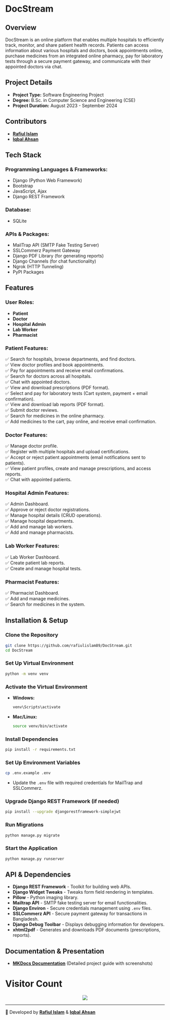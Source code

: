 # **DocStream**  







## **Overview**  
DocStream is an online platform that enables multiple hospitals to efficiently track, monitor, and share patient health records. Patients can access information about various hospitals and doctors, book appointments online, purchase medicines from an integrated online pharmacy, pay for laboratory tests through a secure payment gateway, and communicate with their appointed doctors via chat.  



## **Project Details**  
- **Project Type:** Software Engineering Project  
- **Degree:** B.Sc. in Computer Science and Engineering (CSE)  
- **Project Duration:** August 2023 - September 2024  

## **Contributors**  
- **[Rafiul Islam](https://www.linkedin.com/in/rafiulislam-cse)**  
- **[Iqbal Ahsan](https://www.linkedin.com/in/iqbal-ahsan)**  

## **Tech Stack**  
### **Programming Languages & Frameworks:**  
- Django (Python Web Framework)  
- Bootstrap  
- JavaScript, Ajax  
- Django REST Framework  

### **Database:**  
- SQLite  

### **APIs & Packages:**  
- MailTrap API (SMTP Fake Testing Server)  
- SSLCommerz Payment Gateway  
- Django PDF Library (for generating reports)  
- Django Channels (for chat functionality)  
- Ngrok (HTTP Tunneling)  
- PyPI Packages  

## **Features**  
### **User Roles:**  
- **Patient**  
- **Doctor**  
- **Hospital Admin**  
- **Lab Worker**  
- **Pharmacist**  

### **Patient Features:**  
✅ Search for hospitals, browse departments, and find doctors.  
✅ View doctor profiles and book appointments.  
✅ Pay for appointments and receive email confirmations.  
✅ Search for doctors across all hospitals.  
✅ Chat with appointed doctors.  
✅ View and download prescriptions (PDF format).  
✅ Select and pay for laboratory tests (Cart system, payment + email confirmation).  
✅ View and download lab reports (PDF format).  
✅ Submit doctor reviews.  
✅ Search for medicines in the online pharmacy.  
✅ Add medicines to the cart, pay online, and receive email confirmation.  

### **Doctor Features:**  
✅ Manage doctor profile.  
✅ Register with multiple hospitals and upload certifications.  
✅ Accept or reject patient appointments (email notifications sent to patients).  
✅ View patient profiles, create and manage prescriptions, and access reports.  
✅ Chat with appointed patients.  

### **Hospital Admin Features:**  
✅ Admin Dashboard.  
✅ Approve or reject doctor registrations.  
✅ Manage hospital details (CRUD operations).  
✅ Manage hospital departments.  
✅ Add and manage lab workers.  
✅ Add and manage pharmacists.  

### **Lab Worker Features:**  
✅ Lab Worker Dashboard.  
✅ Create patient lab reports.  
✅ Create and manage hospital tests.  

### **Pharmacist Features:**  
✅ Pharmacist Dashboard.  
✅ Add and manage medicines.  
✅ Search for medicines in the system.  

## **Installation & Setup**  
### **Clone the Repository**  
```sh  
git clone https://github.com/rafiulislam89/DocStream.git  
cd DocStream  
```

### **Set Up Virtual Environment**  
```sh  
python -m venv venv  
```

### **Activate the Virtual Environment**  
- **Windows:**  
  ```sh  
  venv\Scripts\activate  
  ```
- **Mac/Linux:**  
  ```sh  
  source venv/bin/activate  
  ```

### **Install Dependencies**  
```sh  
pip install -r requirements.txt  
```

### **Set Up Environment Variables**  
```sh  
cp .env.example .env  
```
- Update the `.env` file with required credentials for MailTrap and SSLCommerz.  

### **Upgrade Django REST Framework (if needed)**  
```sh  
pip install --upgrade djangorestframework-simplejwt  
```

### **Run Migrations**  
```sh  
python manage.py migrate  
```

### **Start the Application**  
```sh  
python manage.py runserver  
```

## **API & Dependencies**  
- **Django REST Framework** - Toolkit for building web APIs.  
- **Django Widget Tweaks** - Tweaks form field rendering in templates.  
- **Pillow** - Python imaging library.  
- **Mailtrap API** - SMTP fake testing server for email functionalities.  
- **Django Environ** - Secure credentials management using `.env` files.  
- **SSLCommerz API** - Secure payment gateway for transactions in Bangladesh.  
- **Django Debug Toolbar** - Displays debugging information for developers.  
- **xhtml2pdf** - Generates and downloads PDF documents (prescriptions, reports).  

## **Documentation & Presentation**  
- **[MKDocs Documentation](#)** (Detailed project guide with screenshots)  


# Visitor Count  
<p align="center">
  <img src="https://visitor-count-b8lb.vercel.app/api/Github_Username?hexColor=00ff00" />
</p>


---  
🚀 Developed by **[Rafiul Islam](https://www.linkedin.com/in/rafiulislam-cse)** & **[Iqbal Ahsan](https://www.linkedin.com/in/iqbal-ahsan)**  

